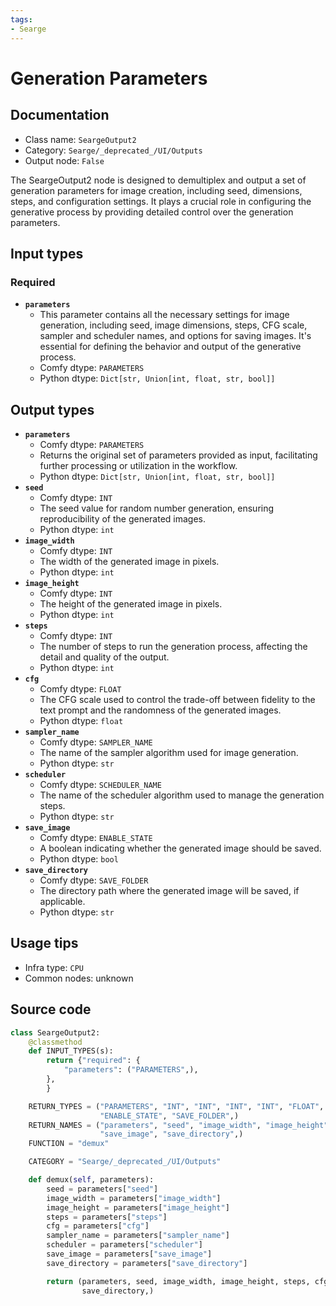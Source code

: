 ```yaml
---
tags:
- Searge
---
```


# Generation Parameters
## Documentation
- Class name: `SeargeOutput2`
- Category: `Searge/_deprecated_/UI/Outputs`
- Output node: `False`

The SeargeOutput2 node is designed to demultiplex and output a set of generation parameters for image creation, including seed, dimensions, steps, and configuration settings. It plays a crucial role in configuring the generative process by providing detailed control over the generation parameters.
## Input types
### Required
- **`parameters`**
    - This parameter contains all the necessary settings for image generation, including seed, image dimensions, steps, CFG scale, sampler and scheduler names, and options for saving images. It's essential for defining the behavior and output of the generative process.
    - Comfy dtype: `PARAMETERS`
    - Python dtype: `Dict[str, Union[int, float, str, bool]]`
## Output types
- **`parameters`**
    - Comfy dtype: `PARAMETERS`
    - Returns the original set of parameters provided as input, facilitating further processing or utilization in the workflow.
    - Python dtype: `Dict[str, Union[int, float, str, bool]]`
- **`seed`**
    - Comfy dtype: `INT`
    - The seed value for random number generation, ensuring reproducibility of the generated images.
    - Python dtype: `int`
- **`image_width`**
    - Comfy dtype: `INT`
    - The width of the generated image in pixels.
    - Python dtype: `int`
- **`image_height`**
    - Comfy dtype: `INT`
    - The height of the generated image in pixels.
    - Python dtype: `int`
- **`steps`**
    - Comfy dtype: `INT`
    - The number of steps to run the generation process, affecting the detail and quality of the output.
    - Python dtype: `int`
- **`cfg`**
    - Comfy dtype: `FLOAT`
    - The CFG scale used to control the trade-off between fidelity to the text prompt and the randomness of the generated images.
    - Python dtype: `float`
- **`sampler_name`**
    - Comfy dtype: `SAMPLER_NAME`
    - The name of the sampler algorithm used for image generation.
    - Python dtype: `str`
- **`scheduler`**
    - Comfy dtype: `SCHEDULER_NAME`
    - The name of the scheduler algorithm used to manage the generation steps.
    - Python dtype: `str`
- **`save_image`**
    - Comfy dtype: `ENABLE_STATE`
    - A boolean indicating whether the generated image should be saved.
    - Python dtype: `bool`
- **`save_directory`**
    - Comfy dtype: `SAVE_FOLDER`
    - The directory path where the generated image will be saved, if applicable.
    - Python dtype: `str`
## Usage tips
- Infra type: `CPU`
- Common nodes: unknown


## Source code
```python
class SeargeOutput2:
    @classmethod
    def INPUT_TYPES(s):
        return {"required": {
            "parameters": ("PARAMETERS",),
        },
        }

    RETURN_TYPES = ("PARAMETERS", "INT", "INT", "INT", "INT", "FLOAT", "SAMPLER_NAME", "SCHEDULER_NAME",
                    "ENABLE_STATE", "SAVE_FOLDER",)
    RETURN_NAMES = ("parameters", "seed", "image_width", "image_height", "steps", "cfg", "sampler_name", "scheduler",
                    "save_image", "save_directory",)
    FUNCTION = "demux"

    CATEGORY = "Searge/_deprecated_/UI/Outputs"

    def demux(self, parameters):
        seed = parameters["seed"]
        image_width = parameters["image_width"]
        image_height = parameters["image_height"]
        steps = parameters["steps"]
        cfg = parameters["cfg"]
        sampler_name = parameters["sampler_name"]
        scheduler = parameters["scheduler"]
        save_image = parameters["save_image"]
        save_directory = parameters["save_directory"]

        return (parameters, seed, image_width, image_height, steps, cfg, sampler_name, scheduler, save_image,
                save_directory,)

```
